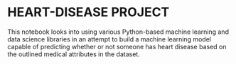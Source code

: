 # HEART-DISEASE PROJECT
This notebook looks into using various Python-based machine learning and data science libraries in an attempt to build a machine learning model capable of predicting whether or not someone has heart disease based on the outlined medical attributes in the dataset.

